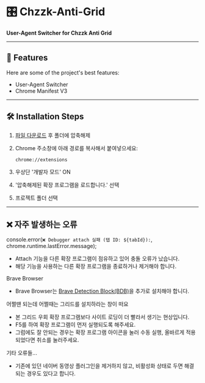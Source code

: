 # 🎛️ Chzzk-Anti-Grid

**User-Agent Switcher for Chzzk Anti Grid**

---

## 🧐 Features

Here are some of the project's best features:

- User-Agent Switcher
- Chrome Manifest V3

---

## 🛠️ Installation Steps

1. [파일 다운로드](https://github.com/RRRF0214/chzzk-anti-grid/archive/refs/heads/main.zip) 후 폴더에 압축해제  
2. Chrome 주소창에 아래 경로를 복사해서 붙여넣으세요:

    ```
    chrome://extensions
    ```

3. 우상단 '개발자 모드' ON  
4. '압축해제된 확장 프로그램을 로드합니다.' 선택  
5. 프로젝트 폴더 선택  

---

## ❌ 자주 발생하는 오류

console.error(`❌ Debugger attach 실패 (탭 ID: ${tabId}):`, chrome.runtime.lastError.message);
- Attach 기능을 다른 확장 프로그램이 점유하고 있어 충돌 오류가 났습니다.
- 해당 기능을 사용하는 다른 확장 프로그램을 종료하거나 제거해야 합니다.


Brave Browser
- Brave Browser는 [Brave Detection Block(BDB)](https://chromewebstore.google.com/detail/brave-detection-block/ckkhcgikplgdginlidcaomgjahmddjgb)을 추가로 설치해야 합니다.


어쩔땐 되는데 어쩔때는 그리드를 설치하라는 창이 떠요
- 본 그리드 우회 확장 프로그램보다 사이트 로딩이 더 빨라서 생기는 현상입니다.
- F5를 하여 확장 프로그램이 먼저 실행되도록 해주세요.
- 그럼에도 잘 안되는 경우는 확장 프로그램 아이콘을 눌러 수동 실행, 올바르게 적용되었다면 취소를 눌러주세요.


기타 오류들...
- 기존에 있던 네이버 동영상 플러그인을 제거하지 않고, 비활성화 상태로 두면 해결되는 경우도 있다고 합니다.
